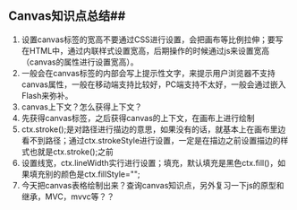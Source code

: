 ## Canvas知识点总结##

1. 设置canvas标签的宽高不要通过CSS进行设置，会把画布等比例拉伸；要写在HTML中，通过内联样式设置宽高，后期操作的时候通过js来设置宽高（canvas的属性进行设置宽高）。
2. 一般会在canvas标签的内部会写上提示性文字，来提示用户浏览器不支持canvas属性，一般在移动端支持比较好，PC端支持不太好，一般会通过嵌入Flash来弥补。
3. canvas上下文？怎么获得上下文？
4. 先获得canvas标签，之后获得canvas的上下文，在画布上进行绘制
5. ctx.stroke();是对路径进行描边的意思，如果没有的话，就基本上在画布里边看不到路径；通过ctx.strokeStyle进行设置，一定是在描边之前设置描边的样式也就是ctx.stroke();之前
6. 设置线宽，ctx.lineWidth实行进行设置；填充，默认填充是黑色ctx.fill()，如果填充别的颜色是ctx.fillStyle="";
7. 今天把canvas表格绘制出来？查询canvas知识点，另外复习一下js的原型和继承，MVC，mvvc等？？


